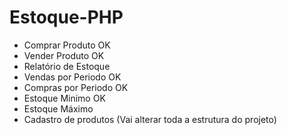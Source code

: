 # Estoque-PHP

 - Comprar Produto          OK   
 - Vender Produto           OK
 - Relatório de Estoque
 - Vendas por Periodo       OK
 - Compras por Periodo      OK
 - Estoque Minimo           OK
 - Estoque Máximo
 - Cadastro de produtos (Vai alterar toda a estrutura do projeto)
 
